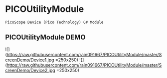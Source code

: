 # PICOUtilityModule

    PicoScope Device (Pico Technology) C# Module
	
## PICOUtilityModule DEMO
![](https://raw.githubusercontent.com/rain091667/PICOUtilityModule/master/ScreenDemo/Device1.jpg =250x250)
![](https://raw.githubusercontent.com/rain091667/PICOUtilityModule/master/ScreenDemo/Device2.jpg =250x250)
